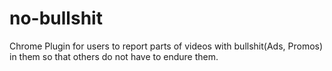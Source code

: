 # no-bullshit
Chrome Plugin for users to report parts of videos with bullshit(Ads, Promos) in them so that others do not have to endure them.
